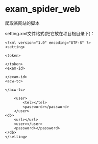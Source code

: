 # exam_spider_web

爬取某网站的脚本



setting.xml文件格式(把它放在项目根目录下)：
```
<?xml version="1.0" encoding="UTF-8" ?>
<setting>

<token>
    
</token>
<exam-id>
    
</exam-id>
<acw-tc>
    
</acw-tc>

    <user>
        <tel></tel>
        <password></password>
    </user>
<db>
    <url></url>
    <user></user>
    <password></password>
</db>
</setting>
```
